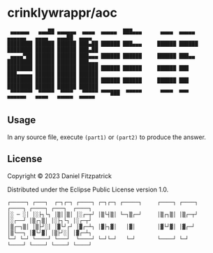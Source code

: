 # crinklywrappr/aoc

```
 ▄▄▄▄▄▄   ▄▄▄██ ▄▄▄▄▄▄  ▄▄▄▄  ▄▄▄▄▄  ███▄▄▄      ▄▄▄▄  ▄▄▄▄▄       ▄▄▄▄▄▄   ▄▄▄▄   ▄▄▄██  ▄▄▄▄
████████ ██████ ██████ ███▄██ ██████ ███▄▄▄     ██████ ██████     ████████ ██████ ██████ ███▄██
 ▄▄▄▄▀██ ██████ ██████ ███▄▄▄ ██████ ██████     ██████ ███▄▄      ████████ ██████ ██████ ███▄▄▄
████████ ██████ ██████ ██████ ██████ ██████     ██████ ███        ███▄▄▄▄▄ ██████ ██████ ██████
████████ ██████ ██████ ██████ ██████ ██████     ██████ ███        ████████ ██████ ██████ ██████
 ▀▀▀▀▀▀▀  ▀▀▀▀▀  ▀▀▀▀   ▀▀▀▀▀ ▀▀▀███  ▀▀▀▀▀      ▀▀▀▀  ▀▀▀         ▀▀▀▀▀▀   ▀▀▀▀   ▀▀▀▀▀  ▀▀▀▀▀
```

## Usage

In any source file, execute `(part1)` or `(part2)` to produce the answer.

## License

Copyright © 2023 Daniel Fitzpatrick

Distributed under the Eclipse Public License version 1.0.

```
┌─────┐ ┌───┐  ┌─┐┌─┐ ┌────┐ ┌─┐┌─┐ ┌─────┐     ┌────┐ ┌────┐     ┌────┐ ┌────┐ ┌───┐  ┌────┐
│░ ─ ░│ │░├┐└┐ │▒││▒│ │░┌─┬┘ │▒└┤▒│ └─┐▒┌─┘     │▒┌┐▒│ │▒┌─┬┘     │░┌──┘ │▒┌┐▒│ │░├┐└┐ │░┌─┬┘
│▒┌─┐▒│ │▒├┘░│ │▓└┘┌┘ │▓┌─┴┐ │▓├┐▓│   │▓│       │▓└┘▓│ │▓┌─┘      │▒└──┐ │▓└┘▓│ │▒├┘░│ │▓┌─┴┐
└─┘ └─┘ └────┘ └───┘  └────┘ └─┘└─┘   └─┘       └────┘ └─┘        └────┘ └────┘ └────┘ └────┘
```
